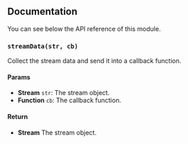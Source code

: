 ## Documentation

You can see below the API reference of this module.

### `streamData(str, cb)`
Collect the stream data and send it into a callback function.

#### Params

- **Stream** `str`: The stream object.
- **Function** `cb`: The callback function.

#### Return
- **Stream** The stream object.


